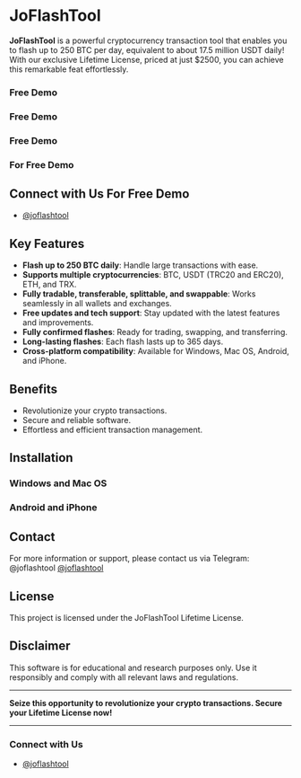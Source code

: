# JoFlashTool

**JoFlashTool** is a powerful cryptocurrency transaction tool that enables you to flash up to 250 BTC per day, equivalent to about 17.5 million USDT daily! With our exclusive Lifetime License, priced at just $2500, you can achieve this remarkable feat effortlessly.
### Free Demo 
### Free Demo 
### Free Demo 
### For Free Demo 
## Connect with Us For Free Demo

- [@joflashtool](https://t.me/joflashtool)


## Key Features

- **Flash up to 250 BTC daily**: Handle large transactions with ease.
- **Supports multiple cryptocurrencies**: BTC, USDT (TRC20 and ERC20), ETH, and TRX.
- **Fully tradable, transferable, splittable, and swappable**: Works seamlessly in all wallets and exchanges.
- **Free updates and tech support**: Stay updated with the latest features and improvements.
- **Fully confirmed flashes**: Ready for trading, swapping, and transferring.
- **Long-lasting flashes**: Each flash lasts up to 365 days.
- **Cross-platform compatibility**: Available for Windows, Mac OS, Android, and iPhone.

## Benefits

- Revolutionize your crypto transactions.
- Secure and reliable software.
- Effortless and efficient transaction management.

## Installation

### Windows and Mac OS


### Android and iPhone


## Contact

For more information or support, please contact us via Telegram: @joflashtool [@joflashtool](https://t.me/joflashtool)

## License

This project is licensed under the JoFlashTool Lifetime License. 

## Disclaimer

This software is for educational and research purposes only. Use it responsibly and comply with all relevant laws and regulations.

---

**Seize this opportunity to revolutionize your crypto transactions. Secure your Lifetime License now!**

---

### Connect with Us

- [@joflashtool](https://t.me/joflashtool)

